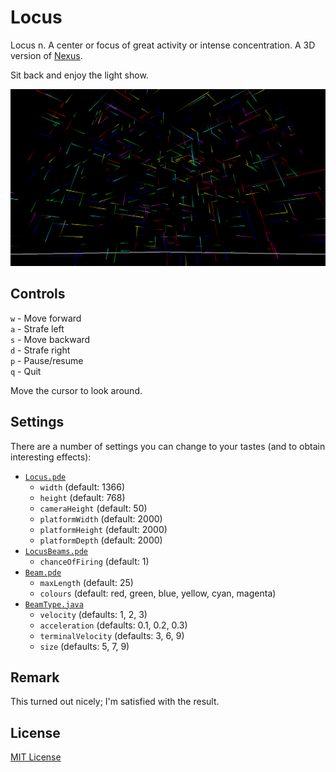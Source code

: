 # Locus
Locus n. A center or focus of great activity or intense concentration. A 3D version of [Nexus](https://github.com/adjl/Nexus).

Sit back and enjoy the light show.

![Locus screenshot](https://github.com/adjl/Locus/raw/master/img/locus.png)

## Controls
`w` - Move forward  
`a` - Strafe left  
`s` - Move backward  
`d` - Strafe right  
`p` - Pause/resume  
`q` - Quit

Move the cursor to look around.

## Settings
There are a number of settings you can change to your tastes (and to obtain interesting effects):
- [`Locus.pde`](https://github.com/adjl/Locus/raw/master/Locus.pde)
  - `width` (default: 1366)
  - `height` (default: 768)
  - `cameraHeight` (default: 50)
  - `platformWidth` (default: 2000)
  - `platformHeight` (default: 2000)
  - `platformDepth` (default: 2000)
- [`LocusBeams.pde`](https://github.com/adjl/Locus/raw/master/LocusBeams.pde)
  - `chanceOfFiring` (default: 1)
- [`Beam.pde`](https://github.com/adjl/Locus/raw/master/Beam.pde)
  - `maxLength` (default: 25)
  - `colours` (default: red, green, blue, yellow, cyan, magenta)
- [`BeamType.java`](https://github.com/adjl/Locus/raw/master/BeamType.java)
  - `velocity` (defaults: 1, 2, 3)
  - `acceleration` (defaults: 0.1, 0.2, 0.3)
  - `terminalVelocity` (defaults: 3, 6, 9)
  - `size` (defaults: 5, 7, 9)

## Remark
This turned out nicely; I'm satisfied with the result.

## License
[MIT License](https://github.com/adjl/Locus/raw/master/LICENSE)
